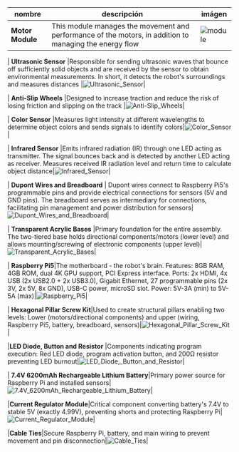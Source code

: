 


|nombre|descripción|imágen|
|------|-----------|------|
| **Motor Module** | This module manages the movement and performance of the motors, in addition to managing the energy flow| ![module](https://github.com/nestoxuy/OSCORP/blob/main/FOTOS/modulo_de_motores.jpg "motor module") |

| **Ultrasonic Sensor** |Responsible for sending ultrasonic waves that bounce off sufficiently solid objects and are received by the sensor to obtain environmental measurements. In short, it detects the robot's surroundings and measures distances |![Ultrasonic_Sensor](https://github.com/nestoxuy/OSCORP/blob/main/FOTOS/sensor_ultrasonido.jpg "ultrasonic_sensor")|

| **Anti-Slip Wheels** |Designed to increase traction and reduce the risk of losing friction and slipping on the track |![Anti-Slip_Wheels](https://github.com/nestoxuy/OSCORP/blob/main/FOTOS/ruedas_antiresbalantes.jpg "Anti-slip wheels")|

| **Color Sensor** |Measures light intensity at different wavelengths to determine object colors and sends signals to identify colors|![Color_Sensor](https://github.com/nestoxuy/OSCORP/blob/main/FOTOS/sensor_de_color.jpg "Color_sensor")|

| **Infrared Sensor** |Emits infrared radiation (IR) through one LED acting as transmitter. The signal bounces back and is detected by another LED acting as receiver. Measures received IR radiation level and return time to calculate object distance|![Infrared_Sensor](https://github.com/nestoxuy/OSCORP/blob/main/FOTOS/sensor_infrarrojos.jpg "Infrared_sensor")|

| **Dupont Wires and Breadboard** | Dupont wires connect to Raspberry Pi5's programmable pins and provide electrical connections for sensors (5V and GND pins). The breadboard serves as intermediary for connections, facilitating pin management and power distribution for sensors|![Dupont_Wires_and_Breadboard](https://github.com/nestoxuy/OSCORP/blob/main/FOTOS/Proto_Board.jpeg "Dupont_wires_and_breadboard")|

| **Transparent Acrylic Bases** |Primary foundation for the entire assembly. The two-tiered base holds directional components/motors (lower level) and allows mounting/screwing of electronic components (upper level)|![Transparent_Acrylic_Bases](https://github.com/nestoxuy/OSCORP/blob/main/FOTOS/base.jpg "Transparent_acrylic_bases")|

| **Raspberry Pi5**|The motherboard - the robot's brain. Features: 8GB RAM, 4GB ROM, dual 4K GPU support, PCI Express interface. Ports: 2x HDMI, 4x USB (2x USB2.0 + 2x USB3.0), Gigabit Ethernet, 27 programmable pins (2x 3V, 2x 5V, 8x GND), USB-C power, microSD slot. Power: 5V-3A (min) to 5V-5A (max)|![Raspberry_Pi5](https://github.com/nestoxuy/OSCORP/blob/main/FOTOS/raspberry-pi-5-03.jpg "Raspberry_Pi5")|

| **Hexagonal Pillar Screw Kit**|Used to create structural pillars enabling two levels: Lower (motors/directional components) and upper (wiring, Raspberry Pi5, battery, breadboard, sensors)|![Hexagonal_Pillar_Screw_Kit](https://github.com/nestoxuy/OSCORP/blob/main/FOTOS/Kit_de_tornillos_hexagonales_para_pilares.jpg "Hexagonal_pillar_screw_kit")|

|**LED Diode, Button and Resistor** |Components indicating program execution: Red LED diode, program activation button, and 200Ω resistor preventing LED burnout|![LED_Diode,_Button_and_Resistor](https://github.com/nestoxuy/OSCORP/blob/main/FOTOS/Diodo_LED,_boton_y_resistencia.jpg "LED_diode,_button_and_resistor")|

| **7.4V 6200mAh Rechargeable Lithium Battery**|Primary power source for Raspberry Pi and installed sensors|![7.4V_6200mAh_Rechargeable_Lithium_Battery](https://github.com/nestoxuy/OSCORP/blob/main/FOTOS/Bateria_de_Litio_recargable_de_7.4V_y_6200mha.jpg "7.4V_6200mAh_rechargeable_lithium_battery")|

|**Current Regulator Module**|Critical component converting battery's 7.4V to stable 5V (exactly 4.99V), preventing shorts and protecting Raspberry Pi|![Current_Regulator_Module](https://github.com/nestoxuy/OSCORP/blob/main/FOTOS/Modulo_regulador_de_corriente.jpg "Current_regulator_module")|

|**Cable Ties**|Secure Raspberry Pi, battery, and main wiring to prevent movement and pin disconnection|![Cable_Ties](https://github.com/nestoxuy/OSCORP/blob/main/FOTOS/Tirrac.jpg "Cable_ties")|
